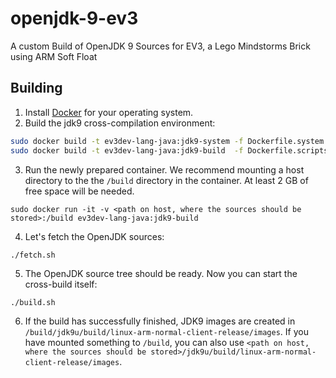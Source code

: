 # openjdk-9-ev3
A custom Build of OpenJDK 9 Sources for EV3, a Lego Mindstorms Brick using ARM Soft Float

## Building

1. Install [Docker](https://docs.docker.com/engine/installation/) for your operating system.
2. Build the jdk9 cross-compilation environment:
```sh
sudo docker build -t ev3dev-lang-java:jdk9-system -f Dockerfile.system  build
sudo docker build -t ev3dev-lang-java:jdk9-build  -f Dockerfile.scripts build
```
3. Run the newly prepared container. We recommend mounting a host directory to the the `/build` directory in the container. At least 2 GB of free space will be needed.
```
sudo docker run -it -v <path on host, where the sources should be stored>:/build ev3dev-lang-java:jdk9-build
```
4. Let's fetch the OpenJDK sources:
```
./fetch.sh
```
5. The OpenJDK source tree should be ready. Now you can start the cross-build itself:
```
./build.sh
```
6. If the build has successfully finished, JDK9 images are created in
`/build/jdk9u/build/linux-arm-normal-client-release/images`.
If you have mounted something to `/build`, you can also use
`<path on host, where the sources should be stored>/jdk9u/build/linux-arm-normal-client-release/images`.
